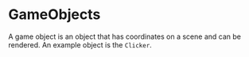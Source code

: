# GameObjects

A game object is an object that has coordinates on a scene and can be rendered.
An example object is the `Clicker`.
